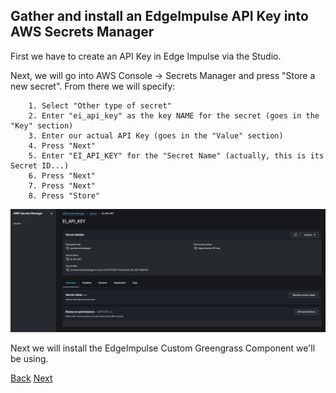 ## Gather and install an EdgeImpulse API Key into AWS Secrets Manager

First we have to create an API Key in Edge Impulse via the Studio. 

Next, we will go into AWS Console -> Secrets Manager and press "Store a new secret". From there we will specify:

		1. Select "Other type of secret"
		2. Enter "ei_api_key" as the key NAME for the secret (goes in the "Key" section)
		3. Enter our actual API Key (goes in the "Value" section)
		4. Press "Next" 
		5. Enter "EI_API_KEY" for the "Secret Name" (actually, this is its Secret ID...)
		6. Press "Next"
		7. Press "Next"
		8. Press "Store"

![CreateSecret](SM_Create_Secret.png)

Next we will install the EdgeImpulse Custom Greengrass Component we'll be using. 

[Back](../3_GreengrassInstallation/GreengrassInstallation.md) [Next](../5_EdgeImpulseCustomComponentInstallation/EdgeImpulseCustomComponentInstall.md)